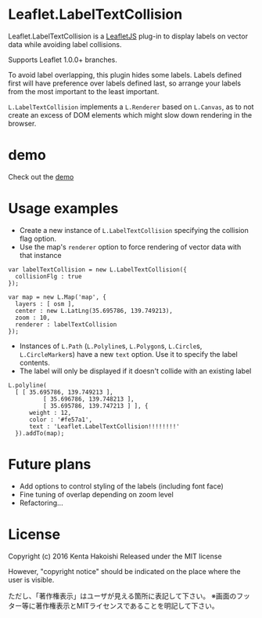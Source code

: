 # Leaflet.LabelTextCollision
Leaflet.LabelTextCollision is a [LeafletJS](http://www.leafletjs.com) plug-in to display labels on vector data while avoiding label collisions.

Supports Leaflet 1.0.0+ branches.

To avoid label overlapping, this plugin hides some labels. Labels defined first will have preference over labels defined last, so arrange your labels from the most important to the least important.

`L.LabelTextCollision` implements a `L.Renderer` based on `L.Canvas`, as to not create an excess of DOM elements which might slow down rendering in the browser.

# demo
Check out the <a href="https://yakitoritabetai.github.io/Leaflet.LabelTextCollision/">demo</a>

# Usage examples

* Create a new instance of `L.LabelTextCollision` specifying the collision flag option.
* Use the map's `renderer` option to force rendering of vector data with that instance

```
var labelTextCollision = new L.LabelTextCollision({
  collisionFlg : true
});

var map = new L.Map('map', {
  layers : [ osm ],
  center : new L.LatLng(35.695786, 139.749213),
  zoom : 10,
  renderer : labelTextCollision
});
```

* Instances of `L.Path` (`L.Polyline`s, `L.Polygon`s, `L.Circle`s, `L.CircleMarker`s) have a new `text` option. Use it to specify the label contents.
* The label will only be displayed if it doesn't collide with an existing label

```
L.polyline(
  [ [ 35.695786, 139.749213 ],
          [ 35.696786, 139.748213 ],
          [ 35.695786, 139.747213 ] ], {
      weight : 12,
      color : '#fe57a1',
      text : 'Leaflet.LabelTextCollision!!!!!!!!'
  }).addTo(map);
```

# Future plans
* Add options to control styling of the labels (including font face)
* Fine tuning of overlap depending on zoom level
* Refactoring...

# License
Copyright (c) 2016 Kenta Hakoishi
Released under the MIT license

However, "copyright notice" should be indicated on the place where the user is visible.

ただし、「著作権表示」はユーザが見える箇所に表記して下さい。
※画面のフッター等に著作権表示とMITライセンスであることを明記して下さい。
